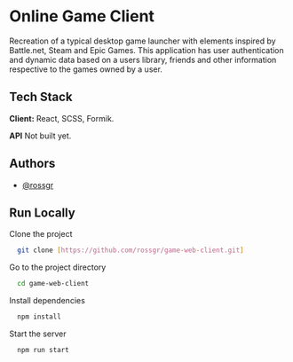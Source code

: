 
# Online Game Client

Recreation of a typical desktop game launcher with elements inspired by Battle.net, Steam and Epic Games. This application has user authentication and dynamic data based on a users library, friends and other information respective to the games owned by a user.


## Tech Stack

**Client:** React, SCSS, Formik.

**API** Not built yet.


## Authors

- [@rossgr](https://www.github.com/rossgr)


## Run Locally

Clone the project

```bash
  git clone [https://github.com/rossgr/game-web-client.git]
```

Go to the project directory

```bash
  cd game-web-client
```

Install dependencies

```bash
  npm install
```

Start the server

```bash
  npm run start
```

